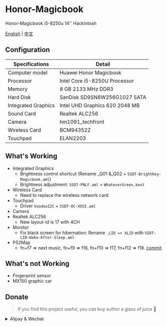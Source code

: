 # Honor-Magicbook
Honor-Magicbook i5-8250u 14'' Hackintosh

[English](README.md) | [中文](README_CN.md)

## Configuration

| Specifications | Detail                                                  |
| ------------------- | ------------------------------------------- |
| Computer model      | Huawei Honor Magicbook      |
| Processor           | Intel Core i5-8250U Processor     |
| Memory              | 8 GB 2133 MHz DDR3              |
| Hard Disk           | SanDisk SD9SN8W256G1027 SATA    |
| Integrated Graphics | Intel UHD Graphics 620 2048 MB                     |
| Sound Card          | Realtek ALC256           |
| Camera          | hm1091_techfront          |
| Wireless Card       | BCM94352Z                        |
| Touchpad | ELAN2203 |


## What's Working

- Integrated Graphics 
    - Brightness control shortcut (Rename _Q01 &_Q02 + `SSDT-BrightKey-Magicbook.aml`)
    - Brightness adjustment: `SSDT-PNLF.aml` + `WhateverGreen.kext`
- Wireless Card
    - Need to replace the wireless network card
- Touchpad
    - Driver `VoodooI2C` + `SSDT-OC-XOSI.aml`
- Camera
- Realtek ALC256 
	- New layout-id is 17 with 4CH
- Monitor
    - Fix black screen for hibernation: Rename `_LID => XLID` with `SSDT-LID-Wake-After-Sleep.aml`
- PS2Map
    - fn+f7 => next music, fn+f9 => f16, fn+f10 => f17, fn+f12 => f18. [commit](https://github.com/hjmmc/Honor-Magicbook/commit/632325a127e79a2780331c754b5cdcbedb0c497b)

  

## What's not Working

- Fingerprint sensor
- MX150 graphic car

## Donate

> If you find this project useful, you can buy author a glass of juice 🍹

<details>
  <summary>Alipay & Wechat</summary>
    
  <img src="https://cdn.lhjmmc.cn/alipay.jpg" width="300px"  />
  <img src="https://cdn.lhjmmc.cn/wx.jpg" width="350px" />
</details>
